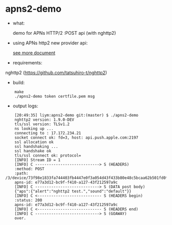 # apns2-demo

* what:

    demo for APNs HTTP/2 :POST api (with nghttp2)



* using APNs http2 new provider api:

    [see more document](https://developer.apple.com/library/ios/documentation/NetworkingInternet/Conceptual/RemoteNotificationsPG/Chapters/APNsProviderAPI.html)



* requirements:

 nghttp2 (https://github.com/tatsuhiro-t/nghttp2)
 

* build:
```
    make
    ./apns2-demo token certfile.pem msg
```    
    
* output logs:
```
    [20:49:35] liym:apns2-demo git:(master) $ ./apns2-demo 
    nghttp2 version: 1.9.0-DEV
    tls/ssl version: TLSv1.2
    ns looking up ...
    connecting to : 17.172.234.21
    socket connect ok: fd=3, host: api.push.apple.com:2197
    ssl allocation ok
    ssl handshaking ...
    ssl handshake ok
    tls/ssl connect ok: protocol= 
    [INFO] Stream ID = 1
    [INFO] C ----------------------------> S (HEADERS)
    :method: POST
    :path: /3/device/73f98e1833fa744403fb4447e0f3a054d43f433b80e48c5bcaa62b501fd0f956
    apns-id: e77a3d12-bc9f-f410-a127-43f212597a9c
    [INFO] C ----------------------------> S (DATA post body)
    {"aps":{"alert":"nghttp2 test.","sound":"default"}}
    [INFO] C <---------------------------- S (HEADERS begin)
    :status: 200
    apns-id: e77a3d12-bc9f-f410-a127-43f212597a9c
    [INFO] C <---------------------------- S (HEADERS end)
    [INFO] C ----------------------------> S (GOAWAY)
    over.
```
    
    
